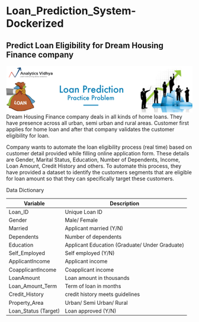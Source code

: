 # Loan_Prediction_System-Dockerized
## Predict Loan Eligibility for Dream Housing Finance company
![Alt text](thumbnail.png "Optional title")
Dream Housing Finance company deals in all kinds of home loans. They have presence across all urban, semi urban and rural areas. Customer first applies for home loan and after that company validates the customer eligibility for loan.

Company wants to automate the loan eligibility process (real time) based on customer detail provided while filling online application form. These details are Gender, Marital Status, Education, Number of Dependents, Income, Loan Amount, Credit History and others. To automate this process, they have provided a dataset to identify the customers segments that are eligible for loan amount so that they can specifically target these customers. 

Data Dictionary

|Variable|	Description|
|---------|---------------|
|Loan_ID	|Unique Loan ID|
|Gender	|Male/ Female|
|Married	|Applicant married (Y/N)|
|Dependents	|Number of dependents|
|Education	|Applicant Education (Graduate/ Under Graduate)|
|Self_Employed	|Self employed (Y/N)|
|ApplicantIncome	|Applicant income|
|CoapplicantIncome|	Coapplicant income|
|LoanAmount|	Loan amount in thousands|
|Loan_Amount_Term|	Term of loan in months|
|Credit_History|	credit history meets guidelines|
|Property_Area	|Urban/ Semi Urban/ Rural|
|Loan_Status	(Target)| Loan approved (Y/N)|
